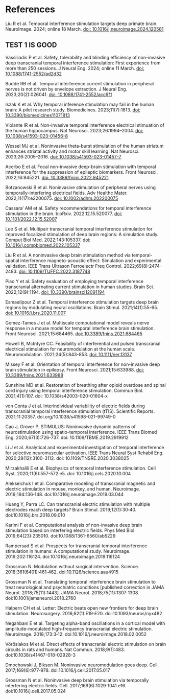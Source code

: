 # References

Liu R et al. Temporal interference stimulation targets deep primate brain. NeuroImage. 2024; online 18 March. [doi: 10.1016/j.neuroimage.2024.120581](https://www.sciencedirect.com/science/article/pii/S1053811924000764)

## TEST 1 IS GOOD

Vassiliadis P et al. Safety, tolerability and blinding efficiency of non-invasive deep transcranial temporal interference stimulation: First experience from more than 250 sessions. J Neural Eng. 2024; online 11 March. [doi: 10.1088/1741-2552/ad2d32](https://iopscience.iop.org/article/10.1088/1741-2552/ad2d32)

Budde RB et al. Temporal interference current stimulation in peripheral nerves is not driven by envelope extraction. J Neural Eng. 2023;20(2):026041. [doi: 10.1088/1741-2552/acc6f1](https://iopscience.iop.org/article/10.1088/1741-2552/acc6f1/meta)

Iszak K et al. Why temporal inference stimulation may fail in the human brain: A pilot research study. Biomedicines. 2023;11(7):1813. [doi: 10.3390/biomedicines11071813](https://www.mdpi.com/2227-9059/11/7/1813)

Violante IR et al. Non-invasive temporal interference electrical stimuation of the human hippocampus. Nat Neurosci. 2023;26:1994–2004. [doi: 10.1038/s41593-023-01456-8](https://www.nature.com/articles/s41593-023-01456-8)

Wessel MJ et al. Noninvasive theta-burst stimulation of the human striatum enhances striatal activity and motor skill learning. Nat Neurosci. 2023;26:2005–2016. [doi: 10.1038/s41593-023-01457-7](https://www.nature.com/articles/s41593-023-01457-7)

Acerbo E et al. Focal non-invasive deep-brain stimulation with temporal interference for the suppression of epileptic biomarkers. Front Neurosci. 2022;16:945221. [doi: 10.3389/fnins.2022.945221](https://www.frontiersin.org/journals/neuroscience/articles/10.3389/fnins.2022.945221/full)

Botzanowski B et al. Noninvasive stimulation of peripheral nerves using temporally-interfering electrical fields. Adv Healthc Mater. 2022;11(17):e2200075. [doi: 10.1002/adhm.202200075](https://onlinelibrary.wiley.com/doi/full/10.1002/adhm.202200075)

Cassara’ AM et al. Safety recommendations for temporal interference stimulation in the brain. bioRxiv. 2022.12.15.520077. [doi: 10.1101/2022.12.15.52007](https://www.biorxiv.org/content/10.1101/2022.12.15.520077v2)

Lee S et al. Multipair transcranial temporal interference stimulation for improved focalized stimulation of deep brain regions: A simulation study. Comput Biol Med. 2022;143:105337. [doi: 10.1016/j.compbiomed.2022.105337](https://www.sciencedirect.com/science/article/abs/pii/S0010482522001299?via%3Dihub)

Liu R et al. A noninvasive deep brain stimulation method via temporal-spatial interference magneto-acoustic effect: Simulation and experimental validation. IEEE Trans Ultrason Ferroelectr Freq Control. 2022;69(8):2474-2483. [doi: 10.1109/TUFFC.2022.3187748](https://ieeexplore.ieee.org/document/9812716)

Piao Y et al. Safety evaluation of employing temporal interference transcranial alternating current stimulation in human studies. Brain Sci. 2022;12(9):1194. [doi: 10.3390/brainsci12091194](https://www.mdpi.com/2076-3425/12/9/1194)

Esmaeilpour Z et al. Temporal interference stimulation targets deep brain regions by modulating neural oscillations. Brain Stimul. 2021;14(1):55-65. [doi: 10.1016/j.brs.2020.11.007](https://www.brainstimjrnl.com/article/S1935-861X(20)30290-4/fulltext)

Gomez-Tames J et al. Multiscale computational model reveals nerve response in a mouse model for temporal interference brain stimulation. Front Neurosci. 2021;15:684465. [doi: 10.3389/fnins.2021.684465](https://www.frontiersin.org/journals/neuroscience/articles/10.3389/fnins.2021.684465/full)

Howell B, McIntyre CC. Feasibility of interferential and pulsed transcranial electrical stimulation for neuromodulation at the human scale. Neuromodulation. 2021;24(5):843-853. [doi: 10.1111/ner.13137](https://www.neuromodulationjournal.org/article/S1094-7159(21)06186-9/abstract)

Missey F et al. Orientation of temporal interference for non-invasive deep brain stimulation in epilepsy. Front Neurosci. 2021;15:633988. [doi: 10.3389/fnins.2021.633988](https://www.frontiersin.org/journals/neuroscience/articles/10.3389/fnins.2021.633988/full)

Sunshine MD et al. Restoration of breathing after opioid overdose and spinal cord injury using temporal interference stimulation. Commun Biol. 2021;4(1):107. doi: 10.1038/s42003-020-01604-x

von Conta J et al. Interindividual variability of electric fields during transcranial temporal interference stimulation (tTIS). Scientific Reports. 2021;11:20357. doi.org/10.1038/s41598-021-99749-0

Cao J, Grover P. STIMULUS: Noninvasive dynamic patterns of neurostimulation using spatio-temporal interference. IEEE Trans Biomed Eng. 2020;67(3):726-737. doi: 10.1109/TBME.2019.2919912

Li J et al. Analytical and experimental investigation of temporal interference for selective neuromuscular activation. IEEE Trans Neural Syst Rehabil Eng. 2020;28(12):3100-3112. doi: 10.1109/TNSRE.2020.3038025

Mirzakhalili E et al. Biophysics of temporal interference stimulation. Cell Syst. 2020;11(6):557-572.e5. doi: 10.1016/j.cels.2020.10.004

Alekseichuk I et al. Comparative modeling of transcranial magnetic and electric stimulation in mouse, monkey, and human. Neuroimage. 2019;194:136‐148. doi:10.1016/j.neuroimage.2019.03.044

Huang Y, Parra LC. Can transcranial electric stimulation with multiple electrodes reach deep targets? Brain Stimul. 2019;12(1):30‐40. doi:10.1016/j.brs.2018.09.010

Karimi F et al. Computational analysis of non-invasive deep brain stimulation based on interfering electric fields. Phys Med Biol. 2019;64(23):235010. doi:10.1088/1361-6560/ab5229

Rampersad S et al. Prospects for transcranial temporal interference stimulation in humans: A computational study. Neuroimage. 2019;202:116124. doi:10.1016/j.neuroimage.2019.116124

Grossman N. Modulation without surgical intervention. Science. 2018;361(6401):461‐462. doi:10.1126/science.aau4915

Grossman N et al. Translating temporal interference brain stimulation to treat neurological and psychiatric conditions [published correction in JAMA Neurol. 2018;75(11):1443]. JAMA Neurol. 2018;75(11):1307‐1308. doi:10.1001/jamaneurol.2018.2760

Halpern CH et al. Letter: Electric beats open new frontiers for deep brain stimulation. Neurosurgery. 2018;82(1):E19‐E20. doi:10.1093/neuros/nyx482

Negahbani E et al. Targeting alpha-band oscillations in a cortical model with amplitude-modulated high-frequency transcranial electric stimulation. Neuroimage. 2018;173:3‐12. doi:10.1016/j.neuroimage.2018.02.0052

Vöröslakos M et al. Direct effects of transcranial electric stimulation on brain circuits in rats and humans. Nat Commun. 2018;9(1):483. doi:10.1038/s41467-018-02928-3

Dmochowski J, Bikson M. Noninvasive neuromodulation goes deep. Cell. 2017;169(6):977‐978. doi:10.1016/j.cell.2017.05.017

Grossman N et al. Noninvasive deep brain stimulation via temporally interfering electric fields. Cell. 2017;169(6):1029‐1041.e16. doi:10.1016/j.cell.2017.05.024
